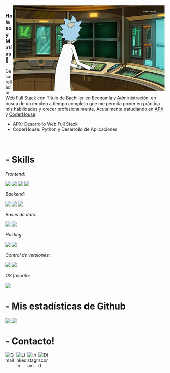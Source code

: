 <img align="right" alt="GIF" src="https://github.com/darshan-jain/darshan-jain/blob/master/rick.gif" />


### Hola soy Matías 👋

Desarrollador Web Full Stack con Título de Bachiller en Economía y Administración, en busca de un empleo a tiempo completo que me permita poner en práctica mis habilidades y crecer profesionalmente. Acutalmente estudiando en [APX][1] y [CoderHouse][2]

- APX: Desarrollo Web Full Stack
- CoderHouse: Python y Desarrollo de Aplicaciones

<br />



# - Skills

_Frontend:_

<a align="center" href="https://www.javascript.com/"><img src="https://img.icons8.com/color/48/000000/javascript.png"/></a>
<a align="center" href="https://reactjs.org/"><img src="https://img.icons8.com/color/48/000000/react-native.png"/></a>
<a align="center" href="https://www.w3schools.com/css/"><img src="https://img.icons8.com/color/48/000000/css3.png"/></a>
<a align="center" href="https://www.w3schools.com/html/"><img src="https://img.icons8.com/color/48/000000/html-5.png"/></a>

_Backend:_

<a align="center" href="https://www.typescriptlang.org/"><img src="https://img.icons8.com/color/48/000000/typescript.png"/></a>
<a align="center" href="https://www.python.org/"><img src="https://img.icons8.com/color/48/000000/python--v1.png"/></a>
<a align="center" href="https://nodejs.org/"><img src="https://img.icons8.com/color/48/000000/nodejs.png"/></a>

_Bases de dato:_

<a align="center" href="https://www.postgresql.org/"><img src="https://img.icons8.com/color/48/000000/postgreesql.png"/></a>
<a align="center" href="https://firebase.google.com/?hl=es"><img src="https://img.icons8.com/color/48/000000/firebase.png"/></a>

_Hosting:_

<a align="center" href="https://www.heroku.com/"><img src="https://img.icons8.com/color/48/000000/heroku.png"/></a>
<a align="center" href="https://firebase.google.com/?hl=es"><img src="https://img.icons8.com/color/48/000000/firebase.png"/></a>

_Control de versiones:_

<a align="center" href="https://git-scm.com/"><img src="https://img.icons8.com/color/48/000000/git.png"/></a>
<a align="center" href="https://github.com/"><img src="https://img.icons8.com/glyph-neue/48/000000/github.png"/></a>

_OS favorito:_

<img align="center" src="https://img.icons8.com/color/48/000000/mac-os-logo.png/"/>

<br />

# - Mis estadísticas de Github

<a href="https://github.com/MatiToledo/github-readme-stats">
  <img width="417" align="center" src="https://github-readme-stats.vercel.app/api?username=MatiToledo&show_icons=true&theme=tokyonight" />
</a>
<a href="https://github.com/MatiToledo/convoychat">
  <img width="350" align="center" src="https://github-readme-stats.vercel.app/api/top-langs/?username=MatiToledo&layout=compact&theme=tokyonight" />
</a>

# - Contacto!
<a href="mailto:toledo.matias@icloud.com">
  <img align="left" alt="Gmail" width="35px" src="https://cdn-icons-png.flaticon.com/512/732/732200.png" />
</a>
<a href="www.linkedin.com/in/matias-dev">
  <img align="left" alt="LinkedIn" width="35px" src="https://cdn-icons.flaticon.com/png/512/3536/premium/3536505.png?token=exp=1647985792~hmac=085ba8ca7c8e3a49babcce24ad21d70e" />
</a>
<a href="https://www.instagram.com/mati.toledo/">
  <img align="left" alt="Instagram" width="35px" src="https://cdn-icons-png.flaticon.com/512/2111/2111463.png" />
</a>
<a href="https://discord.com/invite/MatiToledo#6394">
  <img align="left" alt="Discord" width="35px" src="https://cdn-icons-png.flaticon.com/512/2111/2111370.png" />
</a>

<br />

[1]: https://apx.school
[2]: https://www.coderhouse.com/
